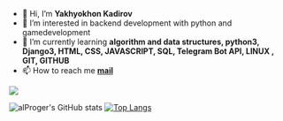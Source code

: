 - 👋 Hi, I’m **Yakhyokhon Kadirov**
- 👀 I’m interested in backend development with python and gamedevelopment
- 🌱 I’m currently learning **algorithm and data structures, python3, Django3, HTML, CSS, JAVASCRIPT, SQL, Telegram Bot API, LINUX , GIT, GITHUB**
- 📫 How to reach me **[mail](developerkadirov@gmail.com)**


<img src="{https://img.shields.io/badge/Python-FFD43B?style=for-the-badge&logo=python&logoColor=darkgreen}" > 

![alProger's GitHub stats](https://github-readme-stats.vercel.app/api?username=alproger&show_icons=true&theme=dark) [![Top Langs](https://github-readme-stats.vercel.app/api/top-langs/?username=alproger&layout=compact)](https://github.com/alproger/github-readme-stats)


